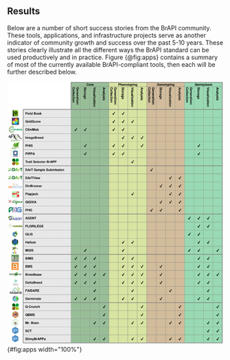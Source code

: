 ## Results
<!-- success stories highlighting BrAPI usefulness in breeding cycle. Perhaps reference the original BrAPI paper where possible use cases were proposed.  -->

Below are a number of short success stories from the BrAPI community. These tools, applications, and infrastructure projects serve as another indicator of community growth and success over the past 5-10 years. These stories clearly illustrate all the different ways the BrAPI standard can be used productively and in practice. Figure {@fig:apps} contains a summary of most of the currently available BrAPI-compliant tools, then each will be further described below.

![A summary of all the tools described below and the general areas each tool is designed to handle](images/BrAPI_Paper_Applications_Chart.png){#fig:apps width="100%"}

<!-- NOTES TO UPDATE THE  BrAPI_Paper_Applications_Chart.png :
FAIDARE: Core, Phenotyping, Genotyping, Germplasm Visualization .
-->
